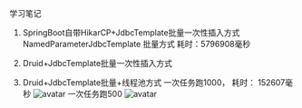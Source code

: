 学习笔记
1. SpringBoot自带HikarCP+JdbcTemplate批量一次性插入方式
NamedParameterJdbcTemplate 批量方式
       耗时：5796908毫秒

2. Druid+JdbcTemplate批量一次性插入方式

3. Druid+JdbcTemplate批量+线程池方式
一次任务跑1000，
耗时： 152607毫秒
![avatar](../1.png)
一次任务跑500
![avatar](/JAVA-01/Week_07/2.png)
